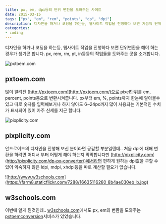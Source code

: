 ```yaml
---
title: px, em, dpi등의 단위 변환을 도와주는 사이트
date: 2015-03-15
tags: ["px", "em", "rem", "points", "dp", "dpi"]
description: 디자인을 하거나 코딩을 하는등, 웹사이트 작업을 진행하다 보면 가끔씩 단위변환을 해야 하는 경우가 생기곤 합니다. px, rem, rm, pt, in등의 변환작업을 손쉽게 도와주는 곳을 소개합니다.
categories:
- coding
---
```


디자인을 하거나 코딩을 하는등, 웹사이트 작업을 진행하다 보면 단위변환을 해야 하는 경우가 생기곤 합니다. px, rem, rm, pt, in등등의 작업들을 도와주는 곳을 소개합니다.

![pxtoem.com](https://farm8.staticflickr.com/7651/16635030990_7baeb52c26_b.jpg)

## pxtoem.com

많이 알려진 [http://pxtoem.com](http://pxtoem.com/)으로 pixel단위를 em, percent, points등으로 변환시켜줍니다. px부터 em, %, points까지 한눈에 알아볼수 있고 따로 숫자를 입력해보거나 하지 않아도 6~24px까지 많이 사용되는 기본적인 수치가 표시되어 있어 자주 신세를 지곤 합니다.

![pixplicity.com](https://farm9.staticflickr.com/8672/16202491523_4a766639fd_b.jpg)

## pixplicity.com

안드로이드의 디자인을 진행해 보신 분이라면 공감할 부분일텐데.. 처음 dpi에 대해 변환을 하려면 어디서 부터 어떻게 해야 하는지 막막합니다만 [http://pixplicity.com](http://pixplicity.com/dp-px-converter/)에서라면 편하게 원하는 dpi값을 구할 수 있어 익숙하지 않은 ldpi, mdpi, xhdpi등을 따로 계산할 필요가 없습니다.

![http://www.w3schools.com](https://farm8.staticflickr.com/7288/16635116280_8b4ae030eb_b.jpg)

## w3schools.com

이번에 알게 된것인데.. [w3schools.com](http://www.w3schools.com/)에서도 px, em의 변환을 도와주는 [pxtoemconversion](http://www.w3schools.com/tags/ref_pxtoemconversion.asp)서비스가 있었습니다.